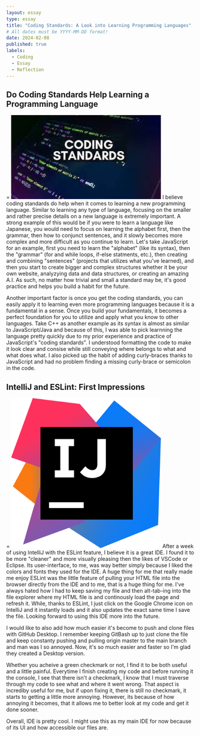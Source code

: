 ```yaml
---
layout: essay
type: essay
title: "Coding Standards: A Look into Learning Programming Languages"
# All dates must be YYYY-MM-DD format!
date: 2024-02-08
published: true
labels:
  - Coding
  - Essay
  - Reflection
---
```

## Do Coding Standards Help Learning a Programming Language
=
<img width="400px" class="rounded float-start pe-4" src="../img/codingStandards.jpg">
  I believe coding standards do help when it comes to learning a new programming language. Similar to learning any type of language, focusing on the smaller and rather precise details on a new language is extremely important. A strong example of this would be if you were to learn a language like Japanese, you would need to focus on learning the alphabet first, then the grammar, then how to conjunct sentences, and it slowly becomes more complex and more difficult as you continue to learn. Let's take JavaScript for an example, first you need to learn the "alphabet" (like its syntax), then the "grammar" (for and while loops, if-else statments, etc.), then creating and combining "sentences" (projects that utilizes what you've learned), and then you start to create bigger and complex structures whether it be your own website, analyzying data and data structures, or creating an amazing A.I. As such, no matter how trivial and small a standard may be, it's good practice and helps you build a habit for the future. 
  
  Another important factor is once you get the coding standards, you can easily apply it to learning even more programming languages because it is a fundamental in a sense. Once you build your fundamentals, it becomes a perfect foundation for you to utilize and apply what you know to other languages. Take C++ as another example as its syntax is almost as similar to JavaScript/Java and because of this, I was able to pick learnning the language pretty quickly due to my prior experience and practice of JavaScript's "coding standards". I understood formatting the code to make it look clear and consise while still conveying where belongs to what and what does what. I also picked up the habit of adding curly-braces thanks to JavaScript and had no problem finding a missing curly-brace or semicolon in the code.

## IntelliJ and ESLint: First Impressions
=
<img width="400px" class="rounded float-end pe-4" src="../img/IntelliJ.png">
  After a week of using IntelliJ with the ESLint feature, I believe it is a great IDE. I found it to be more "cleaner" and more visually pleasing then the likes of VSCode or Eclipse. Its user-interface, to me, was way better simply because I liked the colors and fonts they used for the IDE. A huge thing for me that really made me enjoy ESLint was the little feature of pulling your HTML file into the browser directly from the IDE and to me, that is a huge thing for me. I've always hated how I had to keep saving my file and then alt-tab-ing into the file explorer where my HTML file is and continously load the page and refresh it. While, thanks to ESLint, I just click on the Google Chrome icon on IntelliJ and it instantly loads and it also updates the exact same time I save the file. Looking forward to using this IDE more into the future. 
  
  I would like to also add how much easier it's become to push and clone files with GitHub Desktop. I remember keeping GitBash up to just clone the file and keep constanty pushing and pulling origin master to the main branch and man was I so annoyed. Now, it's so much easier and faster so I'm glad they created a Desktop version. 
  
  Whether you acheive a green checkmark or not, I find it to be both useful and a little painful. Everytime I finish creating my code and before running it the console, I see that there isn't a checkmark, I know that I must traverse through my code to see what and where it went wrong. That aspect is incrediby useful for me, but if upon fixing it, there is still no checkmark, it starts to getting a little more annoying. However, its because of how annoying it becomes, that it allows me to better look at my code and get it done sooner.

  Overall, IDE is pretty cool. I might use this as my main IDE for now because of its UI and how accessible our files are. 

